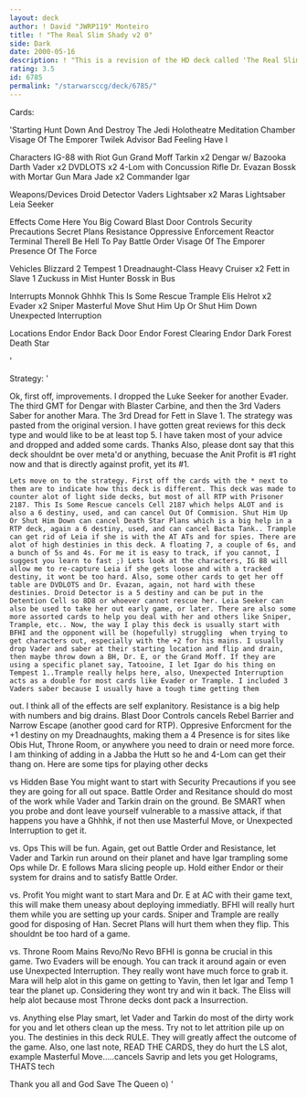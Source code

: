 ```yaml
---
layout: deck
author: ! David "JWRP119" Monteiro
title: ! "The Real Slim Shady v2 0"
side: Dark
date: 2000-05-16
description: ! "This is a revision of the HD deck called 'The Real Slim Shady'. Thanks to all of you who have helped me and gave constructive reviews"
rating: 3.5
id: 6785
permalink: "/starwarsccg/deck/6785/"
---
```

Cards: 

'Starting
Hunt Down And Destroy The Jedi
Holotheatre
Meditation Chamber
Visage Of The Emporer
Twilek Advisor
Bad Feeling Have I

Characters
IG-88 with Riot Gun
Grand Moff Tarkin x2
Dengar w/ Bazooka
Darth Vader x2
DVDLOTS x2
4-Lom with Concussion Rifle
Dr. Evazan
Bossk with Mortar Gun
Mara Jade x2
Commander Igar

Weapons/Devices
Droid Detector
Vaders Lightsaber x2
Maras Lightsaber
Leia Seeker


Effects
Come Here You Big Coward
Blast Door Controls
Security Precautions
Secret Plans
Resistance
Oppressive Enforcement
Reactor Terminal
Therell Be Hell To Pay
Battle Order
Visage Of The Emporer
Presence Of The Force

Vehicles
Blizzard 2
Tempest 1
Dreadnaught-Class Heavy Cruiser x2
Fett in Slave 1
Zuckuss in Mist Hunter
Bossk in Bus

Interrupts
Monnok
Ghhhk
This Is Some Rescue
Trample
Elis Helrot x2
Evader x2
Sniper
Masterful Move
Shut Him Up Or Shut Him Down
Unexpected Interruption

Locations
Endor
Endor Back Door
Endor Forest Clearing
Endor Dark Forest
Death Star

'

Strategy: '

Ok, first off, improvements. I dropped the Luke Seeker for another Evader. The third
GMT for Dengar with Blaster Carbine, and then the 3rd Vaders Saber for another Mara.
The 3rd Dread for Fett in Slave 1. The strategy was pasted from the original version. I
have gotten great reviews for this deck type and would like to be at least top 5. I have
taken most of your advice and dropped and added some cards. Thanks Also, please dont say that this deck shouldnt be over meta'd or anything, becuase the Anit Profit is #1 right now and that is directly against profit, yet its #1.


	Lets move on to the strategy. First off the cards with the * next to them are to indicate how this deck is different. This deck was made to counter alot of light side decks, but most of all RTP with Prisoner 2187. This Is Some Rescue cancels Cell 2187 which helps ALOT and is also a 6 destiny, used, and can cancel Out Of Commision. Shut Him Up Or Shut Him Down can cancel Death Star Plans which is a big help in a RTP deck, again a 6 destiny, used, and can cancel Bacta Tank.. Trample can get rid of Leia if she is with the AT ATs and for spies. There are alot of high destinies in this deck. A floating 7, a couple of 6s, and a bunch of 5s and 4s. For me it is easy to track, if you cannot, I suggest you learn to fast ;) Lets look at the characters, IG 88 will allow me to re-capture Leia if she gets loose and with a tracked destiny, it wont be too hard. Also, some other cards to get her off table are DVDLOTS and Dr. Evazan, again, not hard with these destinies. Droid Detector is a 5 destiny and can be put in the Detention Cell so 8D8 or whoever cannot rescue her. Leia Seeker can also be used to take her out early game, or later. There are also some more assorted cards to help you deal with her and others like Sniper, Trample, etc.. Now, the way I play this deck is usually start with BFHI and the opponent will be (hopefully) struggling  when trying to get characters out, especially with the +2 for his mains. I usually drop Vader and saber at their starting location and flip and drain, then maybe throw down a BH, Dr. E, or the Grand Moff. If they are using a specific planet say, Tatooine, I let Igar do his thing on Tempest 1..Trample really helps here, also, Unexpected Interruption acts as a double for most cards like Evader or Trample. I included 3 Vaders saber because I usually have a tough time getting them
out. I think all of the effects are self explanitory. Resistance is a big help with numbers
and big drains. Blast Door Controls cancels Rebel Barrier and Narrow Escape (another good card for RTP). Oppresive Enforcment for the +1 destiny on my Dreadnaughts, making them a 4 Presence is for sites like Obis Hut, Throne Room, or anywhere you need to drain or need more force. I am thinking of adding in a Jabba the Hutt so he and 4-Lom can get their thang on. Here are some tips for playing other decks

vs Hidden Base You might want to start with Security Precautions if you see they are going for all out space. Battle Order and Resitance should do most of the work while Vader and Tarkin drain on the ground. Be SMART when you probe and dont leave yourself vulnerable to a massive attack, if that happens you have a Ghhhk, if not then use Masterful Move, or Unexpected Interruption to get it.

vs. Ops This will be fun. Again, get out Battle Order and Resistance, let Vader and Tarkin run around on their planet and have Igar trampling some Ops while Dr. E follows Mara slicing people up. Hold either Endor or their system for drains and to satisfy Battle Order.

vs. Profit You might want to start Mara and Dr. E at AC with their game text, this will make them uneasy about deploying immediatly. BFHI will really hurt them while you are setting up your cards. Sniper and Trample are really good for disposing of Han. Secret Plans will hurt them when they flip. This shouldnt be too hard of a game.

vs. Throne Room Mains Revo/No Revo BFHI is gonna be crucial in this game. Two Evaders will be enough. You can track it around again or even use Unexpected Interruption. They really wont have much force to grab it. Mara will help alot in this game on getting to Yavin, then let Igar and Temp 1 tear the planet up. Considering they wont try and win it back. The Eliss will help alot because most Throne decks dont pack
a Insurrection.

vs. Anything else Play smart, let Vader and Tarkin do most of the dirty work for you and
let others clean up the mess. Try not to let attrition pile up on you. The destinies in this
deck RULE. They will greatly affect the outcome of the game. Also, one last note, READ THE CARDS, they do hurt the LS alot, example Masterful Move.....cancels Savrip and lets you get Holograms, THATS tech

Thank you all and God Save The Queen o)
'
